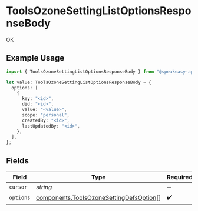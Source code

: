 # ToolsOzoneSettingListOptionsResponseBody

OK

## Example Usage

```typescript
import { ToolsOzoneSettingListOptionsResponseBody } from "@speakeasy-api/bluesky/models/operations";

let value: ToolsOzoneSettingListOptionsResponseBody = {
  options: [
    {
      key: "<id>",
      did: "<id>",
      value: "<value>",
      scope: "personal",
      createdBy: "<id>",
      lastUpdatedBy: "<id>",
    },
  ],
};
```

## Fields

| Field                                                                                              | Type                                                                                               | Required                                                                                           | Description                                                                                        |
| -------------------------------------------------------------------------------------------------- | -------------------------------------------------------------------------------------------------- | -------------------------------------------------------------------------------------------------- | -------------------------------------------------------------------------------------------------- |
| `cursor`                                                                                           | *string*                                                                                           | :heavy_minus_sign:                                                                                 | N/A                                                                                                |
| `options`                                                                                          | [components.ToolsOzoneSettingDefsOption](../../models/components/toolsozonesettingdefsoption.md)[] | :heavy_check_mark:                                                                                 | N/A                                                                                                |